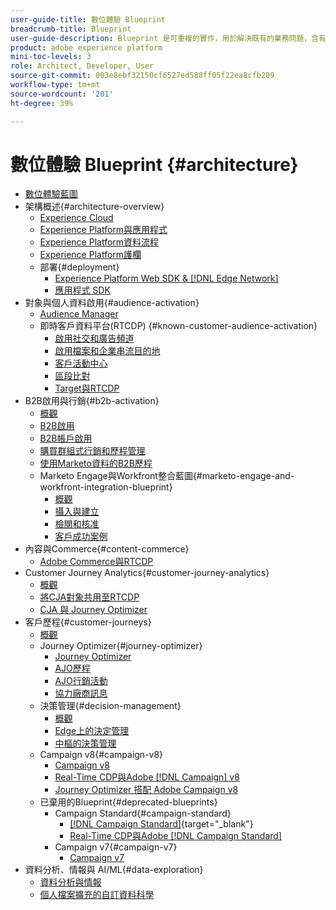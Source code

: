 ```yaml
---
user-guide-title: 數位體驗 Blueprint
breadcrumb-title: Blueprint
user-guide-description: Blueprint 是可重複的實作，用於解決既有的業務問題，含有架構圖、技術考量及相關的文件連結。
product: adobe experience platform
mini-toc-levels: 3
role: Architect, Developer, User
source-git-commit: 003e8ebf32150cf6527ed588ff05f22ea8cfb209
workflow-type: tm+mt
source-wordcount: '201'
ht-degree: 39%

---
```



# 數位體驗 Blueprint {#architecture}

+ [數位體驗藍圖](/help/blueprints/overview.md)
+ 架構概述{#architecture-overview}
   + [Experience Cloud](/help/blueprints/experience-platform/experience-cloud.md)
   + [Experience Platform與應用程式](/help/blueprints/experience-platform/platform-applications.md)
   + [Experience Platform資料流程](/help/blueprints/experience-platform/platform-data-flow.md)
   + [Experience Platform護欄](/help/blueprints/experience-platform/guardrails.md)
   + 部署{#deployment}
      + [Experience Platform Web SDK &amp; [!DNL Edge Network]](/help/blueprints/experience-platform/deployment/websdk.md)
      + [應用程式 SDK](/help/blueprints/experience-platform/deployment/appsdk.md)
+ 對象與個人資料啟用{#audience-activation}
   + [Audience Manager](/help/blueprints/audience-activation/audience-manager.md)
   + 即時客戶資料平台(RTCDP) {#known-customer-audience-activation}
      + [啟用社交和廣告頻道](/help/blueprints/audience-activation/advertising-activation.md)
      + [啟用檔案和企業串流目的地](/help/blueprints/audience-activation/enterprise-destinations.md)
      + [客戶活動中心](/help/blueprints/audience-activation/customer-activity.md)
      + [區段比對](/help/blueprints/audience-activation/segment-match.md)
      + [Target與RTCDP](/help/blueprints/audience-activation/rtcdp-target.md)
+ B2B啟用與行銷{#b2b-activation}
   + [概觀](/help/blueprints/b2b/overview.md)
   + [B2B啟用](/help/blueprints/b2b/b2bactivation.md)
   + [B2B帳戶啟用](/help/blueprints/b2b/b2b-account-activation.md)
   + [購買群組式行銷和歷程管理](/help/blueprints/b2b/b2b-buying-group-journeys.md)
   + [使用Marketo資料的B2B歷程](/help/blueprints/b2b/b2b-journeys-with-marketo.md)
   + Marketo Engage與Workfront整合藍圖{#marketo-engage-and-workfront-integration-blueprint}
      + [概觀](/help/blueprints/b2b/marketo-engage-and-workfront-integration-blueprint/overview.md)
      + [攝入與建立](/help/blueprints/b2b/marketo-engage-and-workfront-integration-blueprint/intake-and-create.md)
      + [檢閱和核准](/help/blueprints/b2b/marketo-engage-and-workfront-integration-blueprint/review-and-approve-blueprint.md)
      + [客戶成功案例](/help/blueprints/b2b/marketo-engage-and-workfront-integration-blueprint/customer-success-stories.md)
+ 內容與Commerce{#content-commerce}
   + [Adobe Commerce與RTCDP](/help/blueprints/content-commerce/commerce/commerce-rtcdp.md)
+ Customer Journey Analytics{#customer-journey-analytics}
   + [概觀](/help/blueprints/customer-journey-analytics/overview.md)
   + [將CJA對象共用至RTCDP](/help/blueprints/customer-journey-analytics/cja-rtcdp.md)
   + [CJA 與 Journey Optimizer](/help/blueprints/customer-journey-analytics/cja-ajo.md)
+ 客戶歷程{#customer-journeys}
   + [概觀](/help/blueprints/customer-journeys/overview.md)
   + Journey Optimizer{#journey-optimizer}
      + [Journey Optimizer](/help/blueprints/customer-journeys/journey-optimizer/journey-optimizer-overview.md)
      + [AJO歷程](/help/blueprints/customer-journeys/journey-optimizer/journey-optimizer-journeys.md)
      + [AJO行銷活動](/help/blueprints/customer-journeys/journey-optimizer/journey-optimizer-campaigns.md)
      + [協力廠商訊息](/help/blueprints/customer-journeys/journey-optimizer/3rd-party-messaging.md)
   + 決策管理{#decision-management}
      + [概觀](/help/blueprints/customer-journeys/decision-management/decision-management-overview.md)
      + [Edge上的決定管理](/help/blueprints/customer-journeys/decision-management/decision-management-edge.md)
      + [中樞的決策管理](/help/blueprints/customer-journeys/decision-management/decision-management-hub.md)
   + Campaign v8{#campaign-v8}
      + [Campaign v8](/help/blueprints/customer-journeys/campaign-v8/campaign-v8-overview.md)
      + [Real-Time CDP與Adobe [!DNL Campaign] v8](/help/blueprints/customer-journeys/campaign-v8/rtcdp-and-campaign-v8.md)
      + [Journey Optimizer 搭配 Adobe Campaign v8](/help/blueprints/customer-journeys/campaign-v8/ajo-and-campaign-v8.md)
   + 已棄用的Blueprint{#deprecated-blueprints}
      + Campaign Standard{#campaign-standard}
         + [[!DNL Campaign Standard]](https://experienceleague.adobe.com/en/docs/campaign-standard){target="_blank"}
         + [Real-Time CDP與Adobe [!DNL Campaign Standard]](https://experienceleague.adobe.com/en/docs/campaign-standard/using/integrating-with-adobe-cloud/adobe-experience-platform/get-started-sources-destinations)
      + Campaign v7{#campaign-v7}
         + [Campaign v7](/help/blueprints/customer-journeys/campaign-v7/campaign-v7-overview.md)
+ 資料分析、情報與 AI/ML{#data-exploration}
   + [資料分析與情報](/help/blueprints/data-insights/analysis.md)
   + [個人檔案擴充的自訂資料科學](/help/blueprints/data-insights/data-science.md)
